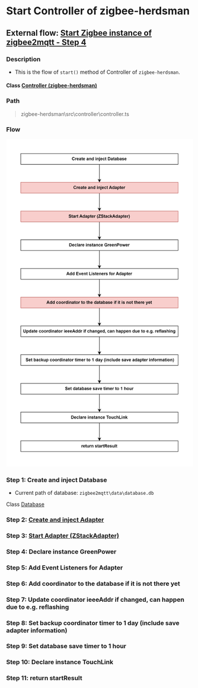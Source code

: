 # Start Controller of zigbee-herdsman 

## External flow: [Start Zigbee instance of zigbee2mqtt - Step 4](...)

### Description
- This is the flow of `start()` method of Controller of `zigbee-herdsman`.
  
#### Class [Controller (zigbee-herdsman)](...)

### Path
> zigbee-herdsman\src\controller\controller.ts

### Flow

<img src="../images/5_3_4_start_controller_of_zigbee-herdsman.js.png" width="550"/>

### Step 1: Create and inject Database
- Current path of database: `zigbee2mqtt\data\database.db`

Class [Database]()

### Step 2: [Create and inject Adapter](5_3_4_2_create_and_inject_adapter.md)

### Step 3: [Start Adapter (ZStackAdapter)]()

### Step 4: Declare instance GreenPower

### Step 5: Add Event Listeners for Adapter

### Step 6: Add coordinator to the database if it is not there yet

### Step 7: Update coordinator ieeeAddr if changed, can happen due to e.g. reflashing

### Step 8:  Set backup coordinator timer to 1 day (include save adapter information)

### Step 9: Set database save timer to 1 hour

### Step 10: Declare instance TouchLink

### Step 11: return startResult
